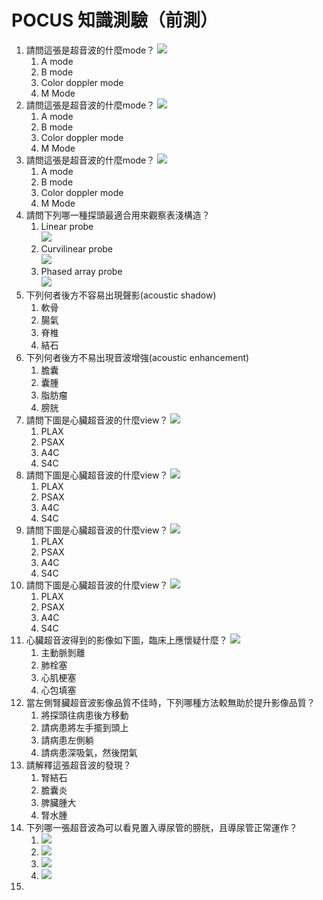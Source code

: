 # POCUS 知識測驗（前測）

1. 請問這張是超音波的什麼mode？
   ![](images/M_mode.png)
   1. A mode
   2. B mode
   3. Color doppler mode
   4. M Mode
2. 請問這張是超音波的什麼mode？
   ![](images/B_mode.jpg)
   1. A mode
   2. B mode
   3. Color doppler mode
   4. M Mode
3. 請問這張是超音波的什麼mode？
   ![](images/doppler_mode.bmp)
   1. A mode
   2. B mode
   3. Color doppler mode
   4. M Mode
4. 請問下列哪一種探頭最適合用來觀察表淺構造？
   1. Linear probe<br>![](images/Linear.png)
   2. Curvilinear probe<br>![](images/Curvilinear.png)
   3. Phased array probe<br>![](images/phased.png)
5. 下列何者後方不容易出現聲影(acoustic shadow)
   1. 軟骨
   2. 腸氣
   3. 脊椎
   4. 結石
6. 下列何者後方不易出現音波增強(acoustic enhancement)
   1. 膽囊
   2. 囊腫
   3. 脂肪瘤
   4. 膀胱
7. 請問下圖是心臟超音波的什麼view？
   ![](images/S4C.png)
   1. PLAX
   2. PSAX
   3. A4C
   4. S4C
8. 請問下圖是心臟超音波的什麼view？
   ![](images/PSAX.png)
   1. PLAX
   2. PSAX
   3. A4C
   4. S4C
9. 請問下圖是心臟超音波的什麼view？
   ![](images/A4C.jpeg)
   1. PLAX
   2. PSAX
   3. A4C
   4. S4C
10. 請問下圖是心臟超音波的什麼view？
   ![](images/PLAX.png)
    1. PLAX
    2. PSAX
    3. A4C
    4. S4C
11. 心臟超音波得到的影像如下圖，臨床上應懷疑什麼？
    ![](images/d_shape_LV.png)
    1. 主動脈剝離
    2. 肺栓塞
    3. 心肌梗塞
    4. 心包填塞
12. 當左側腎臟超音波影像品質不佳時，下列哪種方法較無助於提升影像品質？
    1. 將探頭往病患後方移動
    2. 請病患將左手擺到頭上
    3. 請病患左側躺
    4. 請病患深吸氣，然後閉氣
13. 請解釋這張超音波的發現？
    1. 腎結石
    2. 膽囊炎  
    3. 脾臟腫大
    4. 腎水腫
14. 下列哪一張超音波為可以看見置入導尿管的膀胱，且導尿管正常運作？
    1. ![](images/foley%20balloon%20dysfunction.png)
    2. ![](images/foley%20balloon.png)
    3. ![](images/bladder_blood%20clot.png)
    4. ![](images/bladder_BPH.png)
15. 
